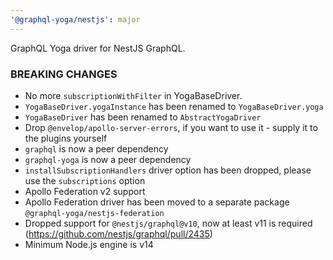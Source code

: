 ```yaml
---
'@graphql-yoga/nestjs': major
---
```


GraphQL Yoga driver for NestJS GraphQL.

### BREAKING CHANGES

- No more `subscriptionWithFilter` in YogaBaseDriver.
- `YogaBaseDriver.yogaInstance` has been renamed to `YogaBaseDriver.yoga`
- `YogaBaseDriver` has been renamed to `AbstractYogaDriver`
- Drop `@envelop/apollo-server-errors`, if you want to use it - supply it to the plugins yourself
- `graphql` is now a peer dependency
- `graphql-yoga` is now a peer dependency
- `installSubscriptionHandlers` driver option has been dropped, please use the `subscriptions`
  option
- Apollo Federation v2 support
- Apollo Federation driver has been moved to a separate package `@graphql-yoga/nestjs-federation`
- Dropped support for `@nestjs/graphql@v10`, now at least v11 is required (https://github.com/nestjs/graphql/pull/2435)
- Minimum Node.js engine is v14
